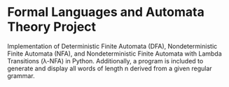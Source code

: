 # Formal Languages and Automata Theory Project

Implementation of Deterministic Finite Automata (DFA), Nondeterministic Finite Automata (NFA), and Nondeterministic Finite Automata with Lambda Transitions (λ-NFA) in Python. Additionally, a program is included to generate and display all words of length n derived from a given regular grammar.
